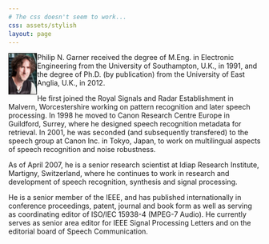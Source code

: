 ```yaml
---
# The css doesn't seem to work...
css: assets/stylish
layout: page
---
```


<img class="mugshot" src="assets/mugshot.jpg" width="11%" border="1"
	alt="Photo" align="left">
Philip N. Garner received the degree of M.Eng. in Electronic
Engineering from the University of Southampton, U.K., in 1991, and the degree
of Ph.D. (by publication) from the University of East Anglia, U.K., in 2012.

He first joined the Royal Signals and Radar Establishment in Malvern,
Worcestershire working on pattern recognition and later speech processing.  In
1998 he moved to Canon Research Centre Europe in Guildford, Surrey, where he
designed speech recognition metadata for retrieval.  In 2001, he was seconded
(and subsequently transfered) to the speech group at Canon Inc. in Tokyo,
Japan, to work on multilingual aspects of speech recognition and noise
robustness.

As of April 2007, he is a senior research scientist at Idiap Research
Institute, Martigny, Switzerland, where he continues to work in research and
development of speech recognition, synthesis and signal processing.

He is a senior member of the IEEE, and has published internationally in
conference proceedings, patent, journal and book form as well as serving as
coordinating editor of ISO/IEC 15938-4 (MPEG-7 Audio).  He currently serves as
senior area editor for IEEE Signal Processing Letters and on the editorial
board of Speech Communication.

